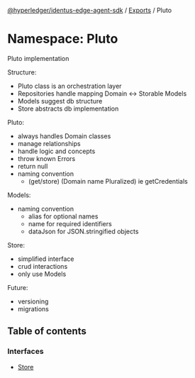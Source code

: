 [@hyperledger/identus-edge-agent-sdk](../README.md) / [Exports](../modules.md) / Pluto

# Namespace: Pluto

Pluto implementation

Structure:
- Pluto class is an orchestration layer
- Repositories handle mapping Domain <-> Storable Models
- Models suggest db structure
- Store abstracts db implementation

Pluto:
- always handles Domain classes
- manage relationships
- handle logic and concepts
- throw known Errors
- return null
- naming convention
  - (get/store) (Domain name Pluralized) ie getCredentials

Models:
- naming convention
  - alias for optional names
  - name for required identifiers
  - dataJson for JSON.stringified objects

Store:
- simplified interface
- crud interactions
- only use Models

Future:
 - versioning
 - migrations

## Table of contents

### Interfaces

- [Store](../interfaces/Pluto.Store.md)
